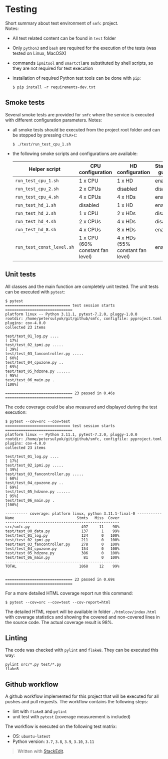 ﻿
# Testing  
Short summary about test environment of `smfc` project.  
Notes:  
  
 - All test related content can be found in `test` folder
 - Only `python3` and `bash` are required for the execution of the tests (was tested on Linux, MacOSX)  
 - commands `ipmitool` and `smartctl`are substituted by shell scripts, so they are not required for test execution
- installation of required Python test tools can be done with `pip`:  

	`$ pip install -r requirements-dev.txt`

 
## Smoke tests  
Several smoke tests are provided for `smfc` where the service is executed with different configuration parameters. Notes:  
  
- all smoke tests should be executed from the project root folder and can be stopped by pressing `CTLR+C`:

	`$ ./test/run_test_cpu_1.sh`

- the following smoke scripts and configurations are available:  
   
   | Helper script | CPU configuration | HD configuration | Standby guard |
   |--|--|--|--|
   |`run_test_cpu_1.sh`| 1 x CPU | 1 x HD | enabled |
   |`run_test_cpu_2.sh`| 2 x CPUs | disabled | disabled |
   |`run_test_cpu_4.sh`| 4 x CPUs | 4 x HDs | enabled |
   |`run_test_hd_1.sh`| disabled | 1 x HD | enabled |
   |`run_test_hd_2.sh`| 1 x CPU | 2 x HDs | disabled |
   |`run_test_hd_4.sh`| 2 x CPUs | 4 x HDs | disabled |
   |`run_test_hd_8.sh`| 4 x CPUs | 8 x HDs | enabled |
   |`run_test_const_level.sh`| 1 x CPU (60% constant fan level) | 4 x HDs (55% constant fan level) | enabled |

## Unit tests  
All classes and the main function are completely unit tested. The unit tests can be executed with `pytest`:

	$ pytest
	============================= test session starts ==============================
	platform linux -- Python 3.11.1, pytest-7.2.0, pluggy-1.0.0
	rootdir: /home/petersulyok/git/github/smfc, configfile: pyproject.toml
	plugins: cov-4.0.0
	collected 23 items                                                             

	test/test_01_log.py ....                                                 [ 17%]
	test/test_02_ipmi.py .....                                               [ 39%]
	test/test_03_fancontroller.py .....                                      [ 60%]
	test/test_04_cpuzone.py ..                                               [ 69%]
	test/test_05_hdzone.py ......                                            [ 95%]
	test/test_06_main.py .                                                   [100%]
	
	============================== 23 passed in 0.46s ==============================

The code coverage could be also measured and displayed during the test execution:

	$ pytest --cov=src --cov=test
	============================= test session starts ==============================
	platform linux -- Python 3.11.1, pytest-7.2.0, pluggy-1.0.0
	rootdir: /home/petersulyok/git/github/smfc, configfile: pyproject.toml
	plugins: cov-4.0.0
	collected 23 items                                                             
	
	test/test_01_log.py ....                                                 [ 17%]
	test/test_02_ipmi.py .....                                               [ 39%]
	test/test_03_fancontroller.py .....                                      [ 60%]
	test/test_04_cpuzone.py ..                                               [ 69%]
	test/test_05_hdzone.py ......                                            [ 95%]
	test/test_06_main.py .                                                   [100%]
	
	---------- coverage: platform linux, python 3.11.1-final-0 -----------
	Name                            Stmts   Miss  Cover
	---------------------------------------------------
	src/smfc.py                       497     11    98%
	test/test_00_data.py              137      1    99%
	test/test_01_log.py               124      0   100%
	test/test_02_ipmi.py              211      0   100%
	test/test_03_fancontroller.py     278      0   100%
	test/test_04_cpuzone.py           154      0   100%
	test/test_05_hdzone.py            386      0   100%
	test/test_06_main.py               81      0   100%
	---------------------------------------------------
	TOTAL                            1868     12    99%
	
	
	============================== 23 passed in 0.69s ==============================

For a more detailed HTML coverage report run this command:

	$ pytest --cov=src --cov=test --cov-report=html

The detailed HTML report will be available in folder `./htmlcov/index.html` with coverage statistics and showing the covered and non-covered lines in the source code. The actual coverage result is 98%.  

## Linting
The code was checked with `pylint` and `flake8`. They can be executed this way:

	pylint src/*.py test/*.py
	flake8

## Github workflow
A github workflow implemented for this project that will be executed for all pushes and pull requests. The workflow contains the following steps:

 - lint with `flake8` and `pylint`
 - unit test with `pytest` (coverage measurement is included)

The workflow is executed on the following test matrix:

 - OS: `ubuntu-latest`
 - Python version: `3.7`, `3.8`, `3.9`, `3.10`, `3.11`
 
> Written with [StackEdit](https://stackedit.io/).
